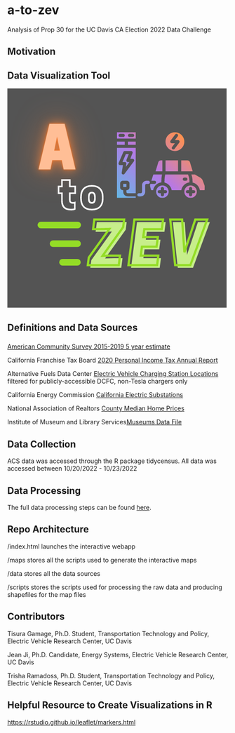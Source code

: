 # a-to-zev
Analysis of Prop 30 for the UC Davis CA Election 2022 Data Challenge

## Motivation

## Data Visualization Tool

[![logo](https://github.com/tramadoss/a-to-zev/blob/main/logo.png?raw=true)](https://tramadoss.github.io/a-to-zev/)


## Definitions and Data Sources

### 
[American Community Survey 2015-2019 5 year estimate](https://www.census.gov/programs-surveys/acs)

California Franchise Tax Board [2020 Personal Income Tax Annual Report](https://data.ftb.ca.gov)

Alternative Fuels Data Center [Electric Vehicle Charging Station Locations](https://afdc.energy.gov) filtered for publicly-accessible DCFC, non-Tesla chargers only 

California Energy Commission [California Electric Substations](https://data.ca.gov/dataset/california-electric-substations1)

National Association of Realtors [County Median Home Prices](https://www.nar.realtor/research-and-statistics/housing-statistics/county-median-home-prices-and-monthly-mortgage-payment)

Institute of Museum and Library Services[Museums Data File](https://www.imls.gov/research-evaluation/data-collection/museum-data-files)

## Data Collection

ACS data was accessed through the R package tidycensus. All data was accessed between 10/20/2022 - 10/23/2022

## Data Processing

The full data processing steps can be found [here]().

## Repo Architecture

/index.html launches the interactive webapp

/maps stores all the scripts used to generate the interactive maps

/data stores all the data sources

/scripts stores the scripts used for processing the raw data and producing shapefiles for the map files

## Contributors

Tisura Gamage, Ph.D. Student, Transportation Technology and Policy, Electric Vehicle Research Center, UC Davis

Jean Ji, Ph.D. Candidate, Energy Systems, Electric Vehicle Research Center, UC Davis 

Trisha Ramadoss, Ph.D. Student, Transportation Technology and Policy, Electric Vehicle Research Center, UC Davis


## Helpful Resource to Create Visualizations in R
https://rstudio.github.io/leaflet/markers.html
